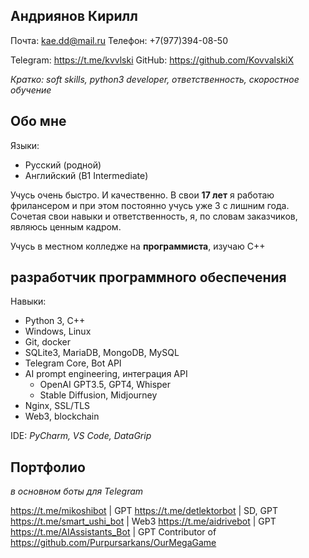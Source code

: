 
## Андриянов Кирилл

Почта: kae.dd@mail.ru
Телефон: +7(977)394-08-50

Telegram: https://t.me/kvvlski
GitHub: https://github.com/KovvalskiX

_Кратко: soft skills, python3 developer, ответственность, скоростное обучение_

## Обо мне

Языки: 
- Русский (родной)
- Английский (B1 Intermediate)

Учусь очень быстро. И качественно.
В свои **17 лет** я работаю фрилансером и при этом постоянно учусь уже 3 с лишним года. Сочетая свои навыки и ответственность, я, по словам заказчиков, являюсь ценным кадром.

Учусь в местном колледже на **программиста**, изучаю C++

## разработчик программного обеспечения

Навыки: 
- Python 3, C++
- Windows, Linux
- Git, docker
- SQLite3, MariaDB, MongoDB, MySQL
- Telegram Core, Bot API
- AI prompt engineering, интеграция API
	- OpenAI GPT3.5, GPT4, Whisper
	- Stable Diffusion, Midjourney
- Nginx, SSL/TLS
- Web3, blockchain

IDE: _PyCharm, VS Code, DataGrip_

## Портфолио
_в основном боты для Telegram_

https://t.me/mikoshibot | GPT
https://t.me/detlektorbot | SD, GPT
https://t.me/smart_ushi_bot | Web3
https://t.me/aidrivebot | GPT
https://t.me/AIAssistants_Bot | GPT
Contributor of https://github.com/Purpursarkans/OurMegaGame
